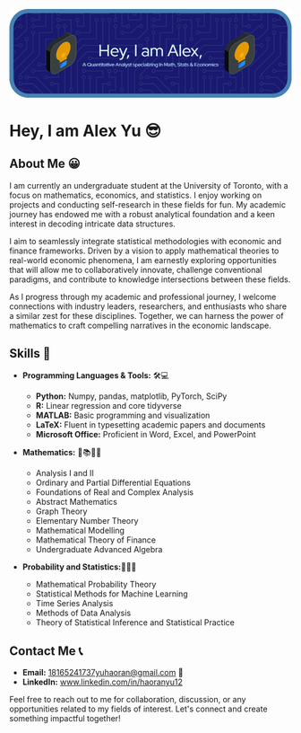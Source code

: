 ![Header](./github-header-image.png)

# Hey, I am Alex Yu 😎

## About Me 😀
I am currently an undergraduate student at the University of Toronto, with a focus on mathematics, economics, and statistics. I enjoy working on projects and conducting self-research in these fields for fun. My academic journey has endowed me with a robust analytical foundation and a keen interest in decoding intricate data structures.

I aim to seamlessly integrate statistical methodologies with economic and finance frameworks. Driven by a vision to apply mathematical theories to real-world economic phenomena, I am earnestly exploring opportunities that will allow me to collaboratively innovate, challenge conventional paradigms, and contribute to knowledge intersections between these fields.

As I progress through my academic and professional journey, I welcome connections with industry leaders, researchers, and enthusiasts who share a similar zest for these disciplines. Together, we can harness the power of mathematics to craft compelling narratives in the economic landscape.

## Skills 🧐
- **Programming Languages & Tools:** 🛠💻
  - **Python:** Numpy, pandas, matplotlib, PyTorch, SciPy
  - **R:** Linear regression and core tidyverse
  - **MATLAB:** Basic programming and visualization
  - **LaTeX:** Fluent in typesetting academic papers and documents
  - **Microsoft Office:** Proficient in Word, Excel, and PowerPoint

- **Mathematics:** 📖📚📏📐
  - Analysis I and II
  - Ordinary and Partial Differential Equations
  - Foundations of Real and Complex Analysis
  - Abstract Mathematics
  - Graph Theory
  - Elementary Number Theory
  - Mathematical Modelling
  - Mathematical Theory of Finance
  - Undergraduate Advanced Algebra
- **Probability and Statistics:**🎲🎰🔮
  - Mathematical Probability Theory
  - Statistical Methods for Machine Learning
  - Time Series Analysis
  - Methods of Data Analysis
  - Theory of Statistical Inference and Statistical Practice

## Contact Me 📞
- **Email:** [18165241737yuhaoran@gmail.com](mailto:18165241737yuhaoran@gmail.com) 📧
- **LinkedIn:** www.linkedin.com/in/haoranyu12 

Feel free to reach out to me for collaboration, discussion, or any opportunities related to my fields of interest. Let's connect and create something impactful together!
